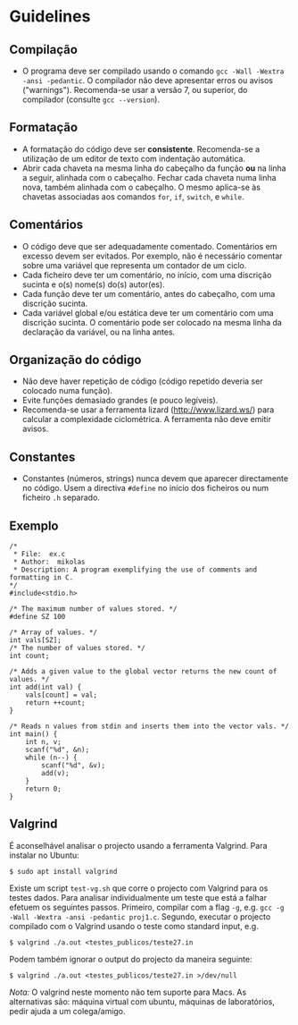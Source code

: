 # Guidelines

## Compilação

* O programa deve ser compilado usando o comando `gcc -Wall -Wextra -ansi -pedantic`. O compilador não deve apresentar erros ou avisos ("warnings"). Recomenda-se usar a versão 7, ou superior, do compilador (consulte `gcc --version`).

## Formatação

* A formatação do código deve ser **consistente**. Recomenda-se a utilização de um editor de texto com indentação automática.
* Abrir cada chaveta na mesma linha do cabeçalho da função **ou** na linha a seguir, alinhada com o cabeçalho.
Fechar cada chaveta numa linha nova, também alinhada com o cabeçalho. O mesmo aplica-se às chavetas associadas aos comandos `for`, `if`, `switch`, e `while`.

## Comentários

* O código deve que ser adequadamente comentado. Comentários em excesso devem ser evitados.
Por exemplo, não é necessário comentar sobre uma variável que representa um contador de um ciclo.
* Cada ficheiro deve ter um comentário, no início, com uma discrição sucinta e o(s) nome(s) do(s) autor(es).
* Cada função deve ter um comentário, antes do cabeçalho, com uma discrição sucinta.
* Cada variável global e/ou estática deve ter um comentário com uma discrição sucinta. O comentário pode ser colocado na mesma linha da declaração da variável, ou na linha antes.

## Organização do código

* Não deve haver repetição de código (código repetido deveria ser colocado numa função).
* Evite funções demasiado grandes (e pouco legíveis).
* Recomenda-se usar a ferramenta lizard (http://www.lizard.ws/) para calcular a complexidade ciclométrica. A ferramenta não deve emitir avisos.

## Constantes

* Constantes (números, strings) nunca devem que aparecer directamente no código. Usem a directiva `#define` no início dos ficheiros ou num ficheiro `.h` separado.

## Exemplo

```
/*
 * File:  ex.c
 * Author:  mikolas
 * Description: A program exemplifying the use of comments and formatting in C.
*/
#include<stdio.h>

/* The maximum number of values stored. */
#define SZ 100

/* Array of values. */
int vals[SZ];
/* The number of values stored. */
int count;

/* Adds a given value to the global vector returns the new count of values. */
int add(int val) {
    vals[count] = val;
    return ++count;
}

/* Reads n values from stdin and inserts them into the vector vals. */
int main() {
    int n, v;
    scanf("%d", &n);
    while (n--) {
        scanf("%d", &v);
        add(v);
    }
    return 0;
}
```

## Valgrind

É aconselhável analisar o projecto usando a ferramenta Valgrind. Para instalar no Ubuntu:

    $ sudo apt install valgrind

Existe um script `test-vg.sh` que corre o projecto com Valgrind para os testes
dados.  Para analisar individualmente um teste que está a falhar efetuem os
seguintes passos. Primeiro, compilar com a flag `-g`, e.g.  `gcc -g -Wall
-Wextra -ansi -pedantic proj1.c`. Segundo, executar o projecto compilado com o Valgrind
usando o teste como standard input, e.g.

    $ valgrind ./a.out <testes_publicos/teste27.in

Podem também ignorar o output do projecto da maneira seguinte:

    $ valgrind ./a.out <testes_publicos/teste27.in >/dev/null

*Nota:* O valgrind neste momento não tem suporte para Macs. As alternativas são: máquina virtual com ubuntu, máquinas de laboratórios, pedir ajuda a um colega/amigo.



